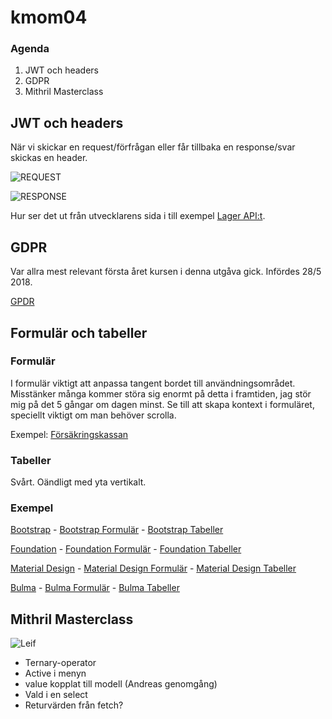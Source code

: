 # kmom04

### Agenda

1. JWT och headers
2. GDPR
3. Mithril Masterclass



## JWT och headers

När vi skickar en request/förfrågan eller får tillbaka en response/svar skickas en header.

![REQUEST](https://documentation.help/DogeTool-HTTP-Requests-vt/http_requestmessageexample.png)

![RESPONSE](https://documentation.help/DogeTool-HTTP-Requests-vt/http_responsemessageexample.png)

Hur ser det ut från utvecklarens sida i till exempel [Lager API:t](https://lager.emilfolino.se/v2#examples).



## GDPR

Var allra mest relevant första året kursen i denna utgåva gick. Infördes 28/5 2018.

[GPDR](https://gdpr-info.eu)



## Formulär och tabeller

### Formulär

I formulär viktigt att anpassa tangent bordet till användningsområdet. Misstänker många kommer störa sig enormt på detta i framtiden, jag stör mig på det 5 gångar om dagen minst. Se till att skapa kontext i formuläret, speciellt viktigt om man behöver scrolla.

Exempel: [Försäkringskassan](https://www.forsakringskassan.se/)



### Tabeller

Svårt. Oändligt med yta vertikalt.



### Exempel

[Bootstrap](https://getbootstrap.com) - [Bootstrap Formulär](https://getbootstrap.com/docs/5.0/forms/overview/) - [Bootstrap Tabeller](https://getbootstrap.com/docs/5.0/content/tables/)

[Foundation](https://get.foundation) - [Foundation Formulär](https://get.foundation/sites/docs/forms.html) - [Foundation Tabeller](https://get.foundation/sites/docs/table.html)

[Material Design](https://material.io) - [Material Design Formulär](https://material.io/components/text-fields) - [Material Design Tabeller](https://material.io/components/data-tables)

[Bulma](https://bulma.io) - [Bulma Formulär](https://bulma.io/documentation/form/) - [Bulma Tabeller](https://bulma.io/documentation/elements/table/)



## Mithril Masterclass

![Leif](https://imageproxy.b17g.services/?format=jpg&quality=80&resize=894x503&source=https%3A%2F%2Fasset-images.b17g.net%2Fapi%2Fv2%2Fimg%2F5e4e50fce4b071ce13a17788-1582190844810-.jpg)

* Ternary-operator
* Active i menyn
* value kopplat till modell (Andreas genomgång)
* Vald i en select
* Returvärden från fetch?
